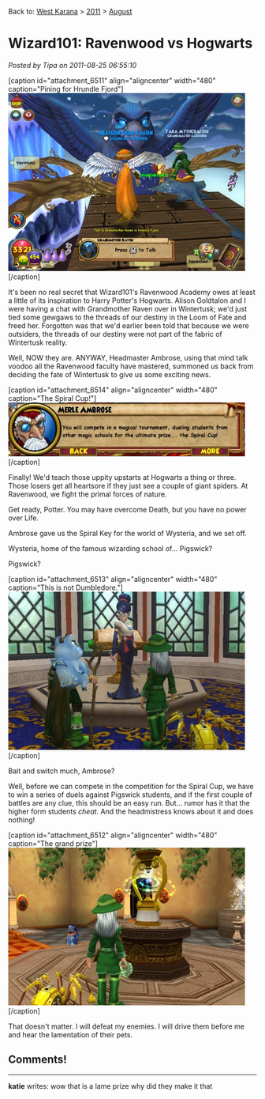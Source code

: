 Back to: [West Karana](/posts/westkarana.md) > [2011](/posts/2011/westkarana.md) > [August](./westkarana.md)
# Wizard101: Ravenwood vs Hogwarts

*Posted by Tipa on 2011-08-25 06:55:10*

[caption id="attachment\_6511" align="aligncenter" width="480" caption="Pining for Hrundle Fjord"][![](../../../uploads/2011/08/WizardGraphicalClient-2011-08-24-23-32-16-35-480x360.jpg "Pining for Hrundle Fjord")](../../../uploads/2011/08/WizardGraphicalClient-2011-08-24-23-32-16-35.jpg)[/caption]

It's been no real secret that Wizard101's Ravenwood Academy owes at least a little of its inspiration to Harry Potter's Hogwarts. Alison Goldtalon and I were having a chat with Grandmother Raven over in Wintertusk; we'd just tied some gewgaws to the threads of our destiny in the Loom of Fate and freed her. Forgotten was that we'd earlier been told that because we were outsiders, the threads of our destiny were not part of the fabric of Wintertusk reality.

Well, NOW they are. ANYWAY, Headmaster Ambrose, using that mind talk voodoo all the Ravenwood faculty have mastered, summoned us back from deciding the fate of Wintertusk to give us some exciting news.

[caption id="attachment\_6514" align="aligncenter" width="480" caption="The Spiral Cup!"][![](../../../uploads/2011/08/WizardGraphicalClient-2011-08-24-23-34-15-10-480x109.jpg "The Spiral Cup!")](../../../uploads/2011/08/WizardGraphicalClient-2011-08-24-23-34-15-10.jpg)[/caption]

Finally! We'd teach those uppity upstarts at Hogwarts a thing or three. Those losers get all heartsore if they just see a couple of giant spiders. At Ravenwood, we fight the primal forces of nature.

Get ready, Potter. You may have overcome Death, but you have no power over Life.

Ambrose gave us the Spiral Key for the world of Wysteria, and we set off.

Wysteria, home of the famous wizarding school of... Pigswick?

Pigswick?

[caption id="attachment\_6513" align="aligncenter" width="480" caption="This is not Dumbledore."][![](../../../uploads/2011/08/WizardGraphicalClient-2011-08-25-07-27-07-92-480x320.jpg "This is not Dumbledore.")](../../../uploads/2011/08/WizardGraphicalClient-2011-08-25-07-27-07-92.jpg)[/caption]

Bait and switch much, Ambrose?

Well, before we can compete in the competition for the Spiral Cup, we have to win a series of duels against Pigswick students, and if the first couple of battles are any clue, this should be an easy run. But... rumor has it that the higher form students *cheat*. And the headmistress knows about it and does nothing!

[caption id="attachment\_6512" align="aligncenter" width="480" caption="The grand prize"][![](../../../uploads/2011/08/WizardGraphicalClient-2011-08-25-07-23-54-39-480x319.jpg "The grand prize")](../../../uploads/2011/08/WizardGraphicalClient-2011-08-25-07-23-54-39.jpg)[/caption]

That doesn't matter. I will defeat my enemies. I will drive them before me and hear the lamentation of their pets.

## Comments!
---
**katie** writes: wow that is a lame prize why did they make it that
